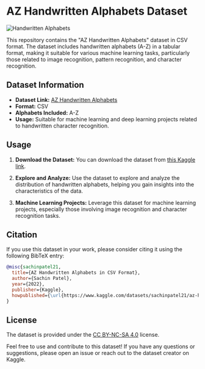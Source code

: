 # AZ Handwritten Alphabets Dataset

![Handwritten Alphabets](https://storage.googleapis.com/kaggle-datasets-images/746433/1302699/13022ee0fcdcc2d8a8a7b98f1c9626e5/dataset-cover.jpg)

This repository contains the "AZ Handwritten Alphabets" dataset in CSV format. The dataset includes handwritten alphabets (A-Z) in a tabular format, making it suitable for various machine learning tasks, particularly those related to image recognition, pattern recognition, and character recognition.

## Dataset Information

- **Dataset Link:** [AZ Handwritten Alphabets](https://www.kaggle.com/datasets/sachinpatel21/az-handwritten-alphabets-in-csv-format)
- **Format:** CSV
- **Alphabets Included:** A-Z
- **Usage:** Suitable for machine learning and deep learning projects related to handwritten character recognition.

## Usage

1. **Download the Dataset:** You can download the dataset from [this Kaggle link](https://www.kaggle.com/datasets/sachinpatel21/az-handwritten-alphabets-in-csv-format).

2. **Explore and Analyze:** Use the dataset to explore and analyze the distribution of handwritten alphabets, helping you gain insights into the characteristics of the data.

3. **Machine Learning Projects:** Leverage this dataset for machine learning projects, especially those involving image recognition and character recognition tasks.

## Citation

If you use this dataset in your work, please consider citing it using the following BibTeX entry:

```bibtex
@misc{sachinpatel21,
  title={AZ Handwritten Alphabets in CSV Format},
  author={Sachin Patel},
  year={2022},
  publisher={Kaggle},
  howpublished={\url{https://www.kaggle.com/datasets/sachinpatel21/az-handwritten-alphabets-in-csv-format}},
}
```

## License

The dataset is provided under the [CC BY-NC-SA 4.0](https://creativecommons.org/licenses/by-nc-sa/4.0/) license.

Feel free to use and contribute to this dataset! If you have any questions or suggestions, please open an issue or reach out to the dataset creator on Kaggle.
